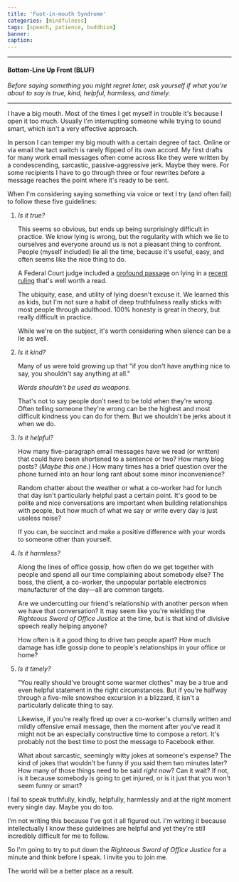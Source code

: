 ```yaml
---
title: 'Foot-in-mouth Syndrome'
categories: [mindfulness]
tags: [speech, patience, buddhism]
banner:
caption:
---
```


<div class="bluf">
<hr>

<h4>Bottom-Line Up Front (BLUF)</h4>

<p><em>Before saying something you might regret later, ask yourself if what you're about to say is true, kind, helpful, harmless, and timely.</em></p>

<hr>
</div>

I have a big mouth. Most of the times I get myself in trouble it's because I open it too much. Usually I'm interrupting someone while trying to sound smart, which isn't a very effective approach.

In person I can temper my big mouth with a certain degree of tact. Online or via email the tact switch is rarely flipped of its own accord. My first drafts for many work email messages often come across like they were written by a condescending, sarcastic, passive-aggressive jerk. Maybe they were. For some recipients I have to go through three or four rewrites before a message reaches the point where it's ready to be sent.

When I'm considering saying something via voice or text I try (and often fail) to follow these five guidelines:

1. *Is it true?* 

	This seems so obvious, but ends up being surprisingly difficult in practice. We know lying is wrong, but the regularity with which we lie to ourselves and everyone around us is not a pleasant thing to confront. People (myself included) lie all the time, because it's useful, easy, and often seems like the nice thing to do.

	A Federal Court judge included a [profound passage](http://www.schneier.com/blog/archives/2013/05/why_we_lie.html) on lying in a [recent ruling](http://cdn.ca9.uscourts.gov/datastore/opinions/2011/03/21/08-50345.pdf) that's well worth a read.

	The ubiquity, ease, and utility of lying doesn't excuse it. We learned this as kids, but I'm not sure a habit of deep truthfulness really sticks with most people through adulthood. 100% honesty is great in theory, but really difficult in practice.

	While we're on the subject, it's worth considering when silence can be a lie as well.

2.	*Is it kind?*

	Many of us were told growing up that "if you don't have anything nice to say, you shouldn't say anything at all." 

	*Words shouldn't be used as weapons.*

	That's not to say people don't need to be told when they're wrong. Often telling someone they're wrong can be the highest and most difficult kindness you can do for them. But we shouldn't be jerks about it when we do.  

3.	*Is it helpful?*

	How many five-paragraph email messages have we read (or written) that could have been shortened to a sentence or two? How many blog posts? (*Maybe this one.*) How many times has a brief question over the phone turned into an hour long rant about some minor inconvenience?

	Random chatter about the weather or what a co-worker had for lunch that day isn't particularly helpful past a certain point. It's good to be polite and nice conversations are important when building relationships with people, but how much of what we say or write every day is just useless noise?

	If you can, be succinct and make a positive difference with your words to someone other than yourself.

4.	*Is it harmless?*

	Along the lines of office gossip, how often do we get together with people and spend all our time complaining about somebody else? The boss, the client, a co-worker, the unpopular portable electronics manufacturer of the day&mdash;all are common targets.

	Are we undercutting our friend's relationship with another person when we have that conversation? It may seem like you're wielding the *Righteous Sword of Office Justice* at the time, but is that kind of divisive speech really helping anyone? 

	How often is it a good thing to drive two people apart? How much damage has idle gossip done to people's relationships in your office or home?

5.	*Is it timely?*

	"You really should've brought some warmer clothes" may be a true and even helpful statement in the right circumstances. But if you're halfway through a five-mile snowshoe excursion in a blizzard, it isn't a particularly delicate thing to say.

	Likewise, if you're really fired up over a co-worker's clumsily written and mildly offensive email message, then the moment after you've read it might not be an especially constructive time to compose a retort. It's probably not the best time to post the message to Facebook either.

	What about sarcastic, seemingly witty jokes at someone's expense? The kind of jokes that wouldn't be funny if you said them two minutes later? How many of those things need to be said *right now*? Can it wait? If not, is it because somebody is going to get injured, or is it just that you won't seem funny or smart?

I fail to speak truthfully, kindly, helpfully, harmlessly and at the right moment every single day. Maybe you do too. 

I'm not writing this because I've got it all figured out. I'm writing it because intellectually I know these guidelines are helpful and yet they're still incredibly difficult for me to follow. 

So I'm going to try to put down the *Righteous Sword of Office Justice* for a minute and think before I speak. I invite you to join me. 

The world will be a better place as a result.